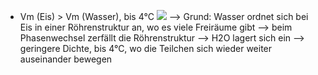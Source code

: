 - Vm (Eis) > Vm (Wasser), bis 4°C
![](Pasted%20image%2020240614171214.png)
--> Grund: Wasser ordnet sich bei Eis in einer Röhrenstruktur an, wo es viele Freiräume gibt --> beim Phasenwechsel zerfällt die Röhrenstruktur --> H2O lagert sich ein --> geringere Dichte, bis 4°C, wo die Teilchen sich wieder weiter auseinander bewegen 